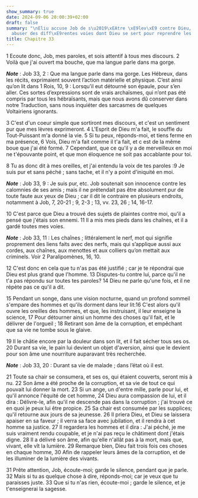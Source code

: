 ```yaml
---
show_summary: true
date: 2024-09-06 20:00:39+02:00
draft: false
summary: "\nEliu accuse Job de s\u2019\xEAtre \xE9lev\xE9 contre Dieu, et d\u2019\
  abuser des diff\xE9rentes voies dont Dieu se sert pour reprendre les hommes.\n"
title: Chapitre 33
---
```





1 Ecoute donc, Job, mes paroles, et sois attentif à tous mes discours. 2 Voilà que j'ai ouvert ma bouche, que ma langue parle dans ma gorge.

***Note*** :  Job 33, 2 : Que ma langue parle dans ma gorge. Les Hébreux, dans les récits, exprimaient souvent l’action matérielle et physique. C’est ainsi qu’on lit dans 1 Rois, 10, 9 : Lorsqu’il eut détourné son épaule, pour s’en aller. Ces sortes d’expressions sont de vrais archaïsmes, qui n’ont pas été compris par tous les hébraïsants, mais que nous avons dû conserver dans notre Traduction, sans nous inquiéter des sarcasmes de quelques Voltairiens ignorants.

3 C'est d'un coeur simple que sortiront mes discours, et c'est un sentiment pur que mes lèvres exprimeront. 4 L'Esprit de Dieu m'a fait, le souffle du Tout-Puissant m'a donné la vie. 5 Si tu peux, réponds-moi, et tiens ferme en ma présence, 6 Vois, Dieu m'a fait comme il t'a fait, et c est de la même boue que j'ai été formé. 7 Cependant, que ce qu'il y a de merveilleux en moi ne t'épouvante point, et que mon éloquence ne soit pas accablante pour toi.


8 Tu as donc dit à mes oreilles, et j'ai entendu la voix de tes paroles :9 Je suis pur et sans péché ; sans tache, et il n'y a point d'iniquité en moi.

***Note*** :  Job 33, 9 : Je suis pur, etc. Job soutenait son innocence contre les calomnies de ses amis ; mais il ne prétendait pas être absolument pur de toute faute aux yeux de Dieu ; car il dit le contraire en plusieurs endroits, notamment à Job, 7, 20-21 ; 9, 2-3 ; 13, vv. 23, 26 ; 14, 16-17.

10 C'est parce que Dieu a trouvé des sujets de plaintes contre moi, qu'il a pensé que j'étais son ennemi. 11 Il a mis mes pieds dans les chaînes, et il a gardé toutes mes voies.

***Note*** :  Job 33, 11 : Les chaînes ; littéralement le nerf, mot qui signifie proprement des liens faits avec des nerfs, mais qui s’applique aussi aux cordes, aux chaînes, aux menottes et aux colliers qu’on mettait aux criminels. Voir 2 Paralipomènes, 16, 10.

12 C'est donc en cela que tu n'as pas été justifié ; car je te répondrai que Dieu est plus grand que l'homme. 13 Disputes-tu contre lui, parce qu'il ne t'a pas répondu sur toutes tes paroles? 14 Dieu ne parle qu'une fois, et il ne répète pas ce qu'il a dit.


15 Pendant un songe, dans une vision nocturne, quand un profond sommeil s'empare des hommes et qu'ils dorment dans leur lit:16 C'est alors qu'il ouvre les oreilles des hommes, et que, les instruisant, il leur enseigne la science, 17 Pour détourner ainsi un homme des choses qu'il fait, et le délivrer de l'orgueil ; 18 Retirant son âme de la corruption, et empêchant que sa vie ne tombe sous le glaive.


19 Il le châtie encore par la douleur dans son lit, et il fait sécher tous ses os. 20 Durant sa vie, le pain lui devient un objet d'aversion, ainsi que le devient pour son âme une nourriture auparavant très recherchée.

***Note*** :  Job 33, 20 : Durant sa vie de malade ; dans l’état où il est.

21 Toute sa chair se consumera, et ses os, qui étaient couverts, seront mis à nu. 22 Son âme a été proche de la corruption, et sa vie de tout ce qui pouvait lui donner la mort. 23 Si un ange, un d'entre mille, parle pour lui, et qu'il annonce l'équité de cet homme, 24 Dieu aura compassion de lui, et il dira : Délivre-le, afin qu'il ne descende pas dans la corruption ; j'ai trouvé ce en quoi je peux lui être propice. 25 Sa chair est consumée par les supplices; qu'il retourne aux jours de sa jeunesse. 26 Il priera Dieu, et Dieu se laissera apaiser en sa faveur ; il verra sa face avec jubilation, et il rendra à cet homme sa justice. 27 Il regardera les hommes et il dira : J'ai péché, je me suis vraiment rendu coupable, et je n'ai pas reçu le châtiment dont j'étais digne. 28 Il a délivré son âme, afin qu'elle n'allât pas à la mort, mais que, vivant, elle vît la lumière. 29 Remarque bien, Dieu fait trois fois ces choses en chaque homme, 30 Afin de rappeler leurs âmes de la corruption, et de les illuminer de la lumière des
vivants.


31 Prête attention, Job, écoute-moi; garde le silence, pendant que je parle. 32 Mais si tu as quelque chose à dire, réponds-moi; car je veux que tu paraisses juste. 33 Que si tu n'as rien, écoute-moi ; garde le silence, et je t'enseignerai la sagesse.

